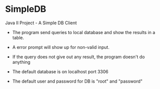 # SimpleDB
Java II Project - A Simple DB Client

- The program send queries to local database and show the results in a table.
- A error prompt will show up for non-valid input.
- If the query does not give out any result, the program doesn't do anything

- The default database is on localhost port 3306
- The default user and password for DB is "root" and "password"
